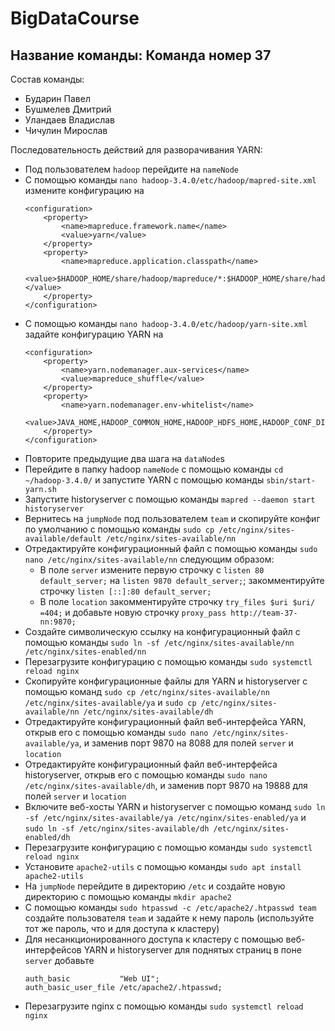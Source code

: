 # BigDataCourse

## Название команды: Команда номер 37

Состав команды:
* Бударин Павел
* Бушмелев Дмитрий
* Уландаев Владислав
* Чичулин Мирослав

Последовательность действий для разворачивания YARN:
* Под пользователем `hadoop` перейдите на `nameNode`
* С помощью команды `nano hadoop-3.4.0/etc/hadoop/mapred-site.xml` измените конфигурацию на
    ```
    <configuration>
        <property>
            <name>mapreduce.framework.name</name>
            <value>yarn</value>
        </property>
        <property>
            <name>mapreduce.application.classpath</name>
            <value>$HADOOP_HOME/share/hadoop/mapreduce/*:$HADOOP_HOME/share/hadoop/mapreduce/lib/*</value>
        </property>
    </configuration>
    ```
* С помощью команды `nano hadoop-3.4.0/etc/hadoop/yarn-site.xml` задайте конфигурацию YARN на
    ```
    <configuration>
        <property>
            <name>yarn.nodemanager.aux-services</name>
            <value>mapreduce_shuffle</value>
        </property>
        <property>
            <name>yarn.nodemanager.env-whitelist</name>
            <value>JAVA_HOME,HADOOP_COMMON_HOME,HADOOP_HDFS_HOME,HADOOP_CONF_DIR,CLASSPATH_PREPEND_DISTCACHE,HADOOP_YARN_HOME,HADOOP_HOME
        </property>
    </configuration>
    ```
* Повторите предыдущие два шага на `dataNode`s
* Перейдите в папку hadoop `nameNode` с помощью команды `cd ~/hadoop-3.4.0/` и запустите YARN с помощью команды `sbin/start-yarn.sh`
* Запустите historyserver с помощью команды `mapred --daemon start historyserver`
* Вернитесь на `jumpNode` под пользователем `team` и скопируйте конфиг по умолчанию с помощью команды `sudo cp /etc/nginx/sites-available/default /etc/nginx/sites-available/nn`
* Отредактируйте конфигурационный файл с помощью команды `sudo nano /etc/nginx/sites-available/nn` следующим образом:
  * В поле `server` измените первую строчку с `listen 80 default_server;` на  `listen 9870 default_server;`; закомментируйте строчку `listen [::]:80 default_server;`
  * В поле `location` закомментируйте строчку `try_files $uri $uri/ =404;` и добавьте новую строчку `proxy_pass http://team-37-nn:9870;`
* Создайте символическую ссылку на конфигурационный файл с помощью команды `sudo ln -sf /etc/nginx/sites-available/nn /etc/nginx/sites-enabled/nn`
* Перезагрузите конфигурацию с помощью команды `sudo systemctl reload nginx`
* Скопируйте конфигурационные файлы для YARN и historyserver с помощью команд `sudo cp /etc/nginx/sites-available/nn /etc/nginx/sites-available/ya` и `sudo cp /etc/nginx/sites-available/nn /etc/nginx/sites-available/dh`
* Отредактируйте конфигурационный файл веб-интерфейса YARN, открыв его с помощью команды `sudo nano /etc/nginx/sites-available/ya`, и заменив порт 9870 на 8088 для полей `server` и `location`
* Отредактируйте конфигурационный файл веб-интерфейса historyserver, открыв его с помощью команды `sudo nano /etc/nginx/sites-available/dh`, и заменив порт 9870 на 19888 для полей `server` и `location`
* Включите веб-хосты YARN и historyserver с помощью команд `sudo ln -sf /etc/nginx/sites-available/ya /etc/nginx/sites-enabled/ya` и `sudo ln -sf /etc/nginx/sites-available/dh /etc/nginx/sites-enabled/dh`
* Перезагрузите конфигурацию с помощью команды `sudo systemctl reload nginx`
* Установите `apache2-utils` с помощью команды `sudo apt install apache2-utils`
* На `jumpNode` перейдите в директорию `/etc` и создайте новую директорию с помощью команды `mkdir apache2`
* С помощью команды `sudo htpasswd -c /etc/apache2/.htpasswd team` создайте пользователя `team` и задайте к нему пароль (используйте тот же пароль, что и для доступа к кластеру)
* Для несанкционированного доступа к кластеру с помощью веб-интерфейсов YARN и historyserver для поднятых страниц в поне `server` добавьте
  ```
  auth_basic           "Web UI";
  auth_basic_user_file /etc/apache2/.htpasswd;
  ```
* Перезагрузите nginx с помощью команды `sudo systemctl reload nginx`
